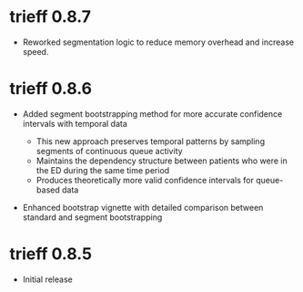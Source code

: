 # trieff 0.8.7

* Reworked segmentation logic to reduce memory overhead and increase speed.


# trieff 0.8.6

* Added segment bootstrapping method for more accurate confidence intervals with temporal data
  * This new approach preserves temporal patterns by sampling segments of continuous queue activity
  * Maintains the dependency structure between patients who were in the ED during the same time period
  * Produces theoretically more valid confidence intervals for queue-based data

* Enhanced bootstrap vignette with detailed comparison between standard and segment bootstrapping

# trieff 0.8.5

* Initial release

